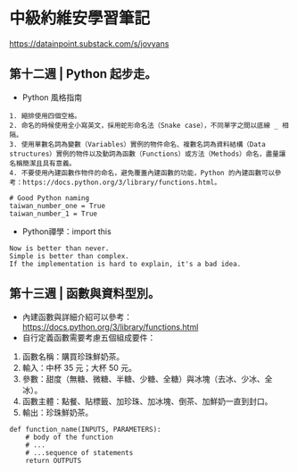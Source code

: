 # 中級約維安學習筆記

https://datainpoint.substack.com/s/jovyans

## 第十二週 | Python 起步走。
- Python 風格指南
```
1. 縮排使用四個空格。
2. 命名的時候使用全小寫英文，採用蛇形命名法（Snake case），不同單字之間以底線 _ 相隔。
3. 使用單數名詞為變數（Variables）實例的物件命名、複數名詞為資料結構（Data structures）實例的物件以及動詞為函數（Functions）或方法（Methods）命名，盡量讓名稱簡潔且具有意義。
4. 不要使用內建函數作物件的命名，避免覆蓋內建函數的功能，Python 的內建函數可以參考：https://docs.python.org/3/library/functions.html。

# Good Python naming
taiwan_number_one = True
taiwan_number_1 = True
```
- Python禪學：import this
```
Now is better than never.
Simple is better than complex.
If the implementation is hard to explain, it's a bad idea.
```
## 第十三週 | 函數與資料型別。

- 內建函數與詳細介紹可以參考：https://docs.python.org/3/library/functions.html
- 自行定義函數需要考慮五個組成要件：
1. 函數名稱：購買珍珠鮮奶茶。
2. 輸入：中杯 35 元；大杯 50 元。
3. 參數：甜度（無糖、微糖、半糖、少糖、全糖）與冰塊（去冰、少冰、全冰）。
4. 函數主體：點餐、貼標籤、加珍珠、加冰塊、倒茶、加鮮奶一直到封口。
5. 輸出：珍珠鮮奶茶。
```
def function_name(INPUTS, PARAMETERS):
    # body of the function
    # ...
    # ...sequence of statements
    return OUTPUTS
```
